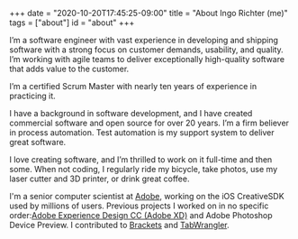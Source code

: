 +++
date = "2020-10-20T17:45:25-09:00"
title = "About Ingo Richter (me)"
tags = ["about"]
id = "about"
+++

I’m a software engineer with vast experience in developing and shipping software with a strong focus on customer demands, usability, and quality. I’m working with agile teams to deliver exceptionally high-quality software that adds value to the customer.

I’m a certified Scrum Master with nearly ten years of experience in practicing it.

I have a background in software development, and I have created commercial software and open source for over 20 years. I’m a firm believer in process automation. Test automation is my support system to deliver great software.

I love creating software, and I’m thrilled to work on it full-time and then some. When not coding, I regularly ride my bicycle, take photos, use my laser cutter and 3D printer, or drink great coffee.

I'm a senior computer scientist at [Adobe](https://www.adobe.com), working on the iOS CreativeSDK used by millions of users. Previous projects I worked on in no specific order:[Adobe Experience Design CC (Adobe XD)](https://www.adobe.com/products/experience-design.html>) and Adobe Photoshop Device Preview. I contributed to [Brackets](https://brackets.io") and [TabWrangler](https://github.com/tabwrangler/tabwrangler).
